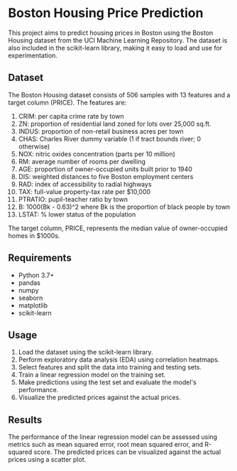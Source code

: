 # Boston Housing Price Prediction

This project aims to predict housing prices in Boston using the Boston Housing dataset from the UCI Machine Learning Repository. The dataset is also included in the scikit-learn library, making it easy to load and use for experimentation.

## Dataset

The Boston Housing dataset consists of 506 samples with 13 features and a target column (PRICE). The features are:

1. CRIM: per capita crime rate by town
2. ZN: proportion of residential land zoned for lots over 25,000 sq.ft.
3. INDUS: proportion of non-retail business acres per town
4. CHAS: Charles River dummy variable (1 if tract bounds river; 0 otherwise)
5. NOX: nitric oxides concentration (parts per 10 million)
6. RM: average number of rooms per dwelling
7. AGE: proportion of owner-occupied units built prior to 1940
8. DIS: weighted distances to five Boston employment centers
9. RAD: index of accessibility to radial highways
10. TAX: full-value property-tax rate per $10,000
11. PTRATIO: pupil-teacher ratio by town
12. B: 1000(Bk - 0.63)^2 where Bk is the proportion of black people by town
13. LSTAT: % lower status of the population

The target column, PRICE, represents the median value of owner-occupied homes in $1000s.

## Requirements

- Python 3.7+
- pandas
- numpy
- seaborn
- matplotlib
- scikit-learn

## Usage

1. Load the dataset using the scikit-learn library.
2. Perform exploratory data analysis (EDA) using correlation heatmaps.
3. Select features and split the data into training and testing sets.
4. Train a linear regression model on the training set.
5. Make predictions using the test set and evaluate the model's performance.
6. Visualize the predicted prices against the actual prices.

## Results

The performance of the linear regression model can be assessed using metrics such as mean squared error, root mean squared error, and R-squared score. The predicted prices can be visualized against the actual prices using a scatter plot.

